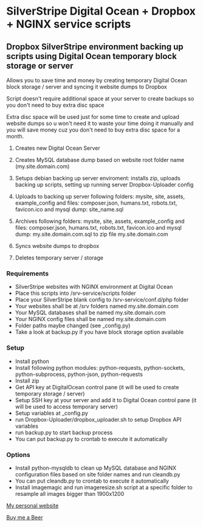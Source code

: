 # SilverStripe Digital Ocean + Dropbox + NGINX service scripts

## Dropbox SilverStripe environment backing up scripts using Digital Ocean temporary block storage or server

Allows you to save time and money by creating temporary Digital Ocean block storage / server and syncing it website dumps to Dropbox

Script doesn't require additional space at your server to create backups so you don't need to buy extra disc space

Extra disc space will be used just for some time to create and upload website dumps
so u won't need it to waste your time doing it manually and you will save money cuz you don't need to buy extra disc space for a month.

1) Creates new Digital Ocean Server

2) Creates MySQL database dump based on website root folder name (my.site.domain.com)

3) Setups debian backing up server enviroment: installs zip, uploads backing up scripts, setting up running server Dropbox-Uploader config

4) Uploads to backing up server following folders: mysite, site, assets, example_config
   and files: composer.json, humans.txt, robots.txt, favicon.ico
   and mysql dump: site_name.sql

5) Archives following folders: mysite, site, assets, example_config
   and files: composer.json, humans.txt, robots.txt, favicon.ico
   and mysql dump: my.site.domain.com.sql
   to zip file my.site.domain.com

6) Syncs website dumps to dropbox

7) Deletes temporary server / storage

### Requirements

* SilverStripe websites with NGINX environment at Digital Ocean
* Place this scripts into /srv-service/scripts folder
* Place your SilverStripe blank config to /srv-service/conf.d/php folder
* Your websites shall be at /srv folders named my.site.domain.com
* Your MySQL databases shall be named my.site.domain.com
* Your NGINX config files shall be named my.site.domain.com
* Folder paths maybe changed (see _config.py)
* Take a look at backup.py if you have block storage option available

### Setup

* Install python
* Install following python modules: python-requests, python-sockets, python-subprocess, python-json, python-requests
* Install zip
* Get API key at DigitalOcean control pane (it will be used to create temporary storage / server)
* Setup SSH key at your server and add it to Digital Ocean control pane (it will be used to access temporary server)
* Setup variables at _config.py
* run Dropbox-Uploader/dropbox_uploader.sh to setup Dropbox API variables
* run backup.py to start backup process
* You can put backup.py to crontab to execute it automatically

### Options
* Install python-mysqldb to clean up MySQL database and NGINX configuration files based on site folder names and run cleandb.py
* You can put cleandb.py to crontab to execute it automatically
* Install imagemagic and run imageresize.sh script at a specific folder to resample all images bigger than 1900x1200

[My personal website](https://tony.twma.pro)

[Buy me a Beer](https://www.paypal.me/tonytwma)
